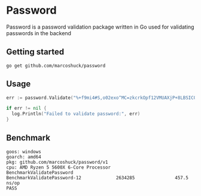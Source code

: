 # Password
Password is a password validation package written in Go used for validating passwords in the backend

## Getting started
```shell
go get github.com/marcoshuck/password
```

## Usage
```go
err := password.Validate("%+f9mi4#S,o02exo^MC=zkcrkOpf12VMUAXjP+8LBSICO.{vJO")

if err != nil {
  log.Println("Failed to validate password:", err)
}
```


## Benchmark
```
goos: windows
goarch: amd64
pkg: github.com/marcoshuck/password/v1
cpu: AMD Ryzen 5 5600X 6-Core Processor
BenchmarkValidatePassword
BenchmarkValidatePassword-12             2634285               457.5 ns/op
PASS
```
